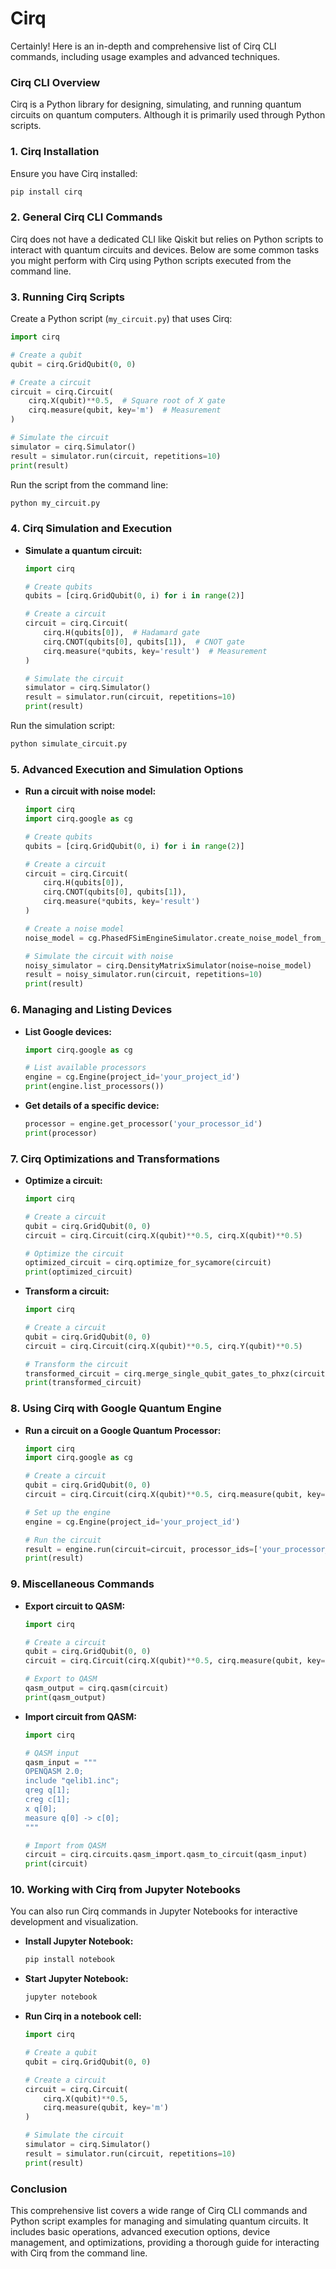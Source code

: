 # Cirq

Certainly! Here is an in-depth and comprehensive list of Cirq CLI commands, including usage examples and advanced techniques.

### **Cirq CLI Overview**

Cirq is a Python library for designing, simulating, and running quantum circuits on quantum computers. Although it is primarily used through Python scripts.

### **1. Cirq Installation**

Ensure you have Cirq installed:
```bash
pip install cirq
```

### **2. General Cirq CLI Commands**

Cirq does not have a dedicated CLI like Qiskit but relies on Python scripts to interact with quantum circuits and devices. Below are some common tasks you might perform with Cirq using Python scripts executed from the command line.

### **3. Running Cirq Scripts**

Create a Python script (`my_circuit.py`) that uses Cirq:
```python
import cirq

# Create a qubit
qubit = cirq.GridQubit(0, 0)

# Create a circuit
circuit = cirq.Circuit(
    cirq.X(qubit)**0.5,  # Square root of X gate
    cirq.measure(qubit, key='m')  # Measurement
)

# Simulate the circuit
simulator = cirq.Simulator()
result = simulator.run(circuit, repetitions=10)
print(result)
```

Run the script from the command line:
```bash
python my_circuit.py
```

### **4. Cirq Simulation and Execution**

- **Simulate a quantum circuit:**
  ```python
  import cirq

  # Create qubits
  qubits = [cirq.GridQubit(0, i) for i in range(2)]

  # Create a circuit
  circuit = cirq.Circuit(
      cirq.H(qubits[0]),  # Hadamard gate
      cirq.CNOT(qubits[0], qubits[1]),  # CNOT gate
      cirq.measure(*qubits, key='result')  # Measurement
  )

  # Simulate the circuit
  simulator = cirq.Simulator()
  result = simulator.run(circuit, repetitions=10)
  print(result)
  ```

Run the simulation script:
```bash
python simulate_circuit.py
```

### **5. Advanced Execution and Simulation Options**

- **Run a circuit with noise model:**
  ```python
  import cirq
  import cirq.google as cg

  # Create qubits
  qubits = [cirq.GridQubit(0, i) for i in range(2)]

  # Create a circuit
  circuit = cirq.Circuit(
      cirq.H(qubits[0]),
      cirq.CNOT(qubits[0], qubits[1]),
      cirq.measure(*qubits, key='result')
  )

  # Create a noise model
  noise_model = cg.PhasedFSimEngineSimulator.create_noise_model_from_calibration_data(cg.engine, 'processor_id', 'gate_set')
  
  # Simulate the circuit with noise
  noisy_simulator = cirq.DensityMatrixSimulator(noise=noise_model)
  result = noisy_simulator.run(circuit, repetitions=10)
  print(result)
  ```

### **6. Managing and Listing Devices**

- **List Google devices:**
  ```python
  import cirq.google as cg

  # List available processors
  engine = cg.Engine(project_id='your_project_id')
  print(engine.list_processors())
  ```

- **Get details of a specific device:**
  ```python
  processor = engine.get_processor('your_processor_id')
  print(processor)
  ```

### **7. Cirq Optimizations and Transformations**

- **Optimize a circuit:**
  ```python
  import cirq

  # Create a circuit
  qubit = cirq.GridQubit(0, 0)
  circuit = cirq.Circuit(cirq.X(qubit)**0.5, cirq.X(qubit)**0.5)

  # Optimize the circuit
  optimized_circuit = cirq.optimize_for_sycamore(circuit)
  print(optimized_circuit)
  ```

- **Transform a circuit:**
  ```python
  import cirq

  # Create a circuit
  qubit = cirq.GridQubit(0, 0)
  circuit = cirq.Circuit(cirq.X(qubit)**0.5, cirq.Y(qubit)**0.5)

  # Transform the circuit
  transformed_circuit = cirq.merge_single_qubit_gates_to_phxz(circuit)
  print(transformed_circuit)
  ```

### **8. Using Cirq with Google Quantum Engine**

- **Run a circuit on a Google Quantum Processor:**
  ```python
  import cirq
  import cirq.google as cg

  # Create a circuit
  qubit = cirq.GridQubit(0, 0)
  circuit = cirq.Circuit(cirq.X(qubit)**0.5, cirq.measure(qubit, key='m'))

  # Set up the engine
  engine = cg.Engine(project_id='your_project_id')

  # Run the circuit
  result = engine.run(circuit=circuit, processor_ids=['your_processor_id'], repetitions=10)
  print(result)
  ```

### **9. Miscellaneous Commands**

- **Export circuit to QASM:**
  ```python
  import cirq

  # Create a circuit
  qubit = cirq.GridQubit(0, 0)
  circuit = cirq.Circuit(cirq.X(qubit)**0.5, cirq.measure(qubit, key='m'))

  # Export to QASM
  qasm_output = cirq.qasm(circuit)
  print(qasm_output)
  ```

- **Import circuit from QASM:**
  ```python
  import cirq

  # QASM input
  qasm_input = """
  OPENQASM 2.0;
  include "qelib1.inc";
  qreg q[1];
  creg c[1];
  x q[0];
  measure q[0] -> c[0];
  """

  # Import from QASM
  circuit = cirq.circuits.qasm_import.qasm_to_circuit(qasm_input)
  print(circuit)
  ```

### **10. Working with Cirq from Jupyter Notebooks**

You can also run Cirq commands in Jupyter Notebooks for interactive development and visualization.

- **Install Jupyter Notebook:**
  ```bash
  pip install notebook
  ```

- **Start Jupyter Notebook:**
  ```bash
  jupyter notebook
  ```

- **Run Cirq in a notebook cell:**
  ```python
  import cirq

  # Create a qubit
  qubit = cirq.GridQubit(0, 0)

  # Create a circuit
  circuit = cirq.Circuit(
      cirq.X(qubit)**0.5,
      cirq.measure(qubit, key='m')
  )

  # Simulate the circuit
  simulator = cirq.Simulator()
  result = simulator.run(circuit, repetitions=10)
  print(result)
  ```

### **Conclusion**

This comprehensive list covers a wide range of Cirq CLI commands and Python script examples for managing and simulating quantum circuits. It includes basic operations, advanced execution options, device management, and optimizations, providing a thorough guide for interacting with Cirq from the command line.
